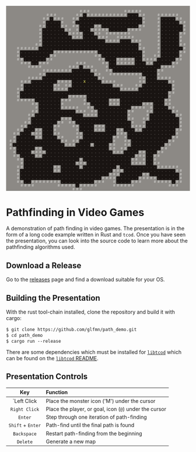 ![Visual demonstration](img/path_demo.gif)

# Pathfinding in Video Games

A demonstration of path finding in video games.  The presentation is in the form
of a long code example written in Rust and `tcod`.   Once you have seen the
presentation, you can look into the source code to learn more about the
pathfinding algorithms used.

## Download a Release

Go to the [releases][releases] page and find a download suitable for your OS.

## Building the Presentation

With the rust tool-chain installed, clone the repository and build it with
cargo:

```
$ git clone https://github.com/glfmn/path_demo.git
$ cd path_demo
$ cargo run --release
```

There are some dependencies which must be installed for [`libtcod`] which can be found on the [`libtcod` README][dependencies].

## Presentation Controls

| Key               | Function                                               |
|:-----------------:|:-------------------------------------------------------|
| `Left Click       | Place the monster icon ('M') under the cursor          |
| `Right Click`     | Place the player, or goal, icon (`@`) under the cursor |
| `Enter`           | Step through one iteration of path-finding             |
| `Shift` + `Enter` | Path-find until the final path is found                |
| `Backspace`       | Restart path-finding from the beginning                |
| `Delete`          | Generate a new map                                     |

[`libtcod`]: https://github.com/tomassedovic/tcod-rs
[dependencies]: https://github.com/tomassedovic/tcod-rs/blob/master/README.md#how-to-use-this
[releases]: https://github.com/glfmn/path_demo/releases
